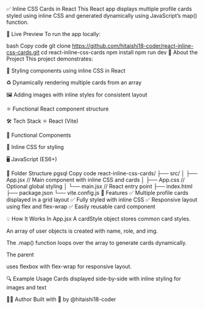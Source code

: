 ✅ Inline CSS Cards in React
This React app displays multiple profile cards styled using inline CSS and generated dynamically using JavaScript’s map() function.

🚀 Live Preview
To run the app locally:

bash
Copy code
git clone https://github.com/hitaishi18-coder/react-inline-css-cards.git
cd react-inline-css-cards
npm install
npm run dev
🧠 About the Project
This project demonstrates:

🎨 Styling components using inline CSS in React

♻️ Dynamically rendering multiple cards from an array

🖼 Adding images with inline styles for consistent layout

⚛️ Functional React component structure

🛠 Tech Stack
⚛️ React (Vite)

🎯 Functional Components

💅 Inline CSS for styling

🖥 JavaScript (ES6+)

📂 Folder Structure
pgsql
Copy code
react-inline-css-cards/
├── src/
│   ├── App.jsx        // Main component with inline CSS and cards
│   ├── App.css        // Optional global styling
│   └── main.jsx       // React entry point
├── index.html
├── package.json
└── vite.config.js
📸 Features
✅ Multiple profile cards displayed in a grid layout
✅ Fully styled with inline CSS
✅ Responsive layout using flex and flex-wrap
✅ Easily reusable card component

💡 How It Works
In App.jsx
A cardStyle object stores common card styles.

An array of user objects is created with name, role, and img.

The .map() function loops over the array to generate cards dynamically.

The parent <div> uses flexbox with flex-wrap for responsive layout.

🔍 Example Usage
Cards displayed side-by-side with inline styling for images and text

🧑‍💻 Author
Built with 💚 by @hitaishi18-coder